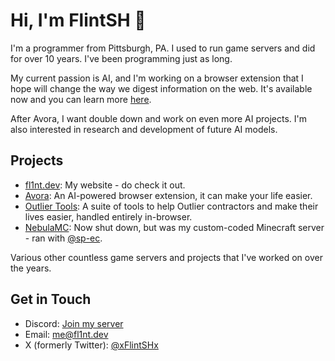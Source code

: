 # Hi, I'm FlintSH 👋

I'm a programmer from Pittsburgh, PA. I used to run game servers and did for over 10 years. I've been programming just as long.

My current passion is AI, and I'm working on a browser extension that I hope will change the way we digest information on the web. It's available now and you can learn more [here](https://avora.one).

After Avora, I want double down and work on even more AI projects. I'm also interested in research and development of future AI models.

## Projects

- [fl1nt.dev](https://fl1nt.dev): My website - do check it out.
- [Avora](https://avora.one): An AI-powered browser extension, it can make your life easier.
- [Outlier Tools](https://outlier.tools): A suite of tools to help Outlier contractors and make their lives easier, handled entirely in-browser.
- [NebulaMC](https://discord.gg/3BjbDwPBDx): Now shut down, but was my custom-coded Minecraft server - ran with [@sp-ec](https://github.com/sp-ec).

Various other countless game servers and projects that I've worked on over the years.

## Get in Touch

- Discord: [Join my server](https://discord.gg/QaQ74W6Rm3)
- Email: [me@fl1nt.dev](mailto:me@fl1nt.dev)
- X (formerly Twitter): [@xFlintSHx](https://x.com/xFlintSHx)
